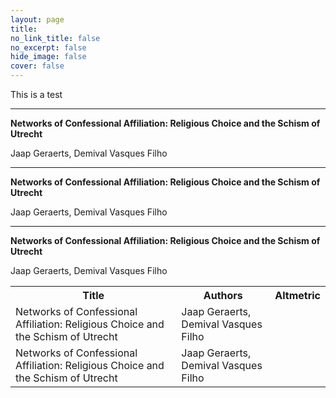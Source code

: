 ```yaml
---
layout: page
title: 
no_link_title: false 
no_excerpt: false 
hide_image: false
cover: false
---
```


This is a test

<script type='text/javascript' src='https://d1bxh8uas1mnw7.cloudfront.net/assets/embed.js'></script>

***

**Networks of Confessional Affiliation: Religious Choice and the Schism of Utrecht**

Jaap Geraerts, Demival Vasques Filho

<div class='altmetric-embed' data-badge-type='bar' data-badge-popover='right' data-doi="10.1093/isq/sqae073"></div>

***

**Networks of Confessional Affiliation: Religious Choice and the Schism of Utrecht**

Jaap Geraerts, Demival Vasques Filho

<div class='altmetric-embed' data-badge-type='bar' data-badge-popover='right' data-doi="10.1080/23311983.2016.1171458"></div>

***

**Networks of Confessional Affiliation: Religious Choice and the Schism of Utrecht**

Jaap Geraerts, Demival Vasques Filho

<div class='altmetric-embed' data-badge-type='bar' data-badge-popover='right' data-doi="10.5281/zenodo.5083036"></div>


<div class='altmetric-embed' data-badge-type='donut' data-badge-popover='right' data-doi="10.5281/zenodo.4065429"></div>

<div class='altmetric-embed' data-badge-type='donut' data-badge-popover='right' data-doi="10.5281/zenodo.1478505"></div>

<div class='altmetric-embed' data-badge-type='bar' data-badge-popover='right' data-doi="10.5281/zenodo.4745006"></div>

<div class='altmetric-embed' data-badge-type='bar' data-badge-popover='right' data-doi="10.5281/zenodo.4745005"></div>


<table>
  <tr>
    <th>Title</th>
    <th>Authors</th>
    <th>Altmetric</th>
  </tr>
  <tr>
    <td>Networks of Confessional Affiliation: Religious Choice and the Schism of Utrecht</td>
    <td>Jaap Geraerts, Demival Vasques Filho</td>
    <td><div class='altmetric-embed' data-badge-type='donut' data-badge-popover='right' data-doi="10.5281/zenodo.12532492"></div></td>
  </tr>
    <tr>
    <td>Networks of Confessional Affiliation: Religious Choice and the Schism of Utrecht</td>
    <td>Jaap Geraerts, Demival Vasques Filho</td>
    <td><div class='altmetric-embed' data-badge-type='1' data-badge-popover='right' data-doi="10.5281/zenodo.12532492"></div></td>
  </tr>



